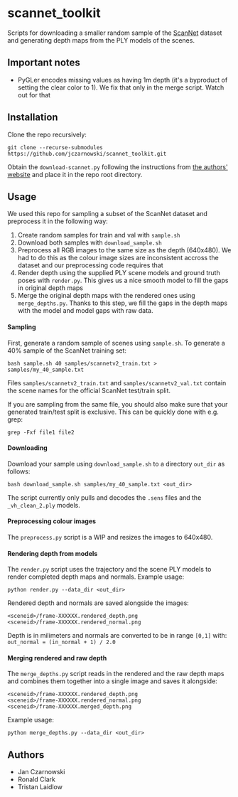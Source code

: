 # scannet_toolkit



Scripts for downloading a smaller random sample of the [ScanNet](http://www.scan-net.org/ScanNet/) dataset 
and generating depth maps from the PLY models of the scenes.

## Important notes

 * PyGLer encodes missing values as having 1m depth (it's a byproduct of setting the clear color to 1). We fix that only in the merge script. Watch out for that

## Installation
Clone the repo recursively:

```
git clone --recurse-submodules https://github.com/jczarnowski/scannet_toolkit.git
```

Obtain the `download-scannet.py` following the instructions from [the authors' website](http://www.scan-net.org/ScanNet/#scannet-c-toolkit)
and place it in the repo root directory.

## Usage

We used this repo for sampling a subset of the ScanNet dataset and preprocess it in the following way:
  1) Create random samples for train and val with `sample.sh`
  2) Download both samples with `download_sample.sh`
  3) Preprocess all RGB images to the same size as the depth (640x480). We had to do this as the colour image sizes are inconsistent accross the dataset and our preprocessing code requires that
  4) Render depth using the supplied PLY scene models and ground truth poses with `render.py`. This gives us a nice smooth model to fill the gaps in original depth maps
  5) Merge the original depth maps with the rendered ones using `merge_depths.py`. Thanks to this step, we fill the gaps in the depth maps with the model and model gaps with raw data.


#### Sampling
First, generate a random sample of scenes using `sample.sh`. To generate a 40% sample of the ScanNet training set:
```
bash sample.sh 40 samples/scannetv2_train.txt > samples/my_40_sample.txt
```
Files `samples/scannetv2_train.txt` and `samples/scannetv2_val.txt` contain the scene names for the official ScanNet test/train split.

If you are sampling from the same file, you should also make sure that your generated train/test split is exclusive. This can be quickly done with e.g. grep:
```
grep -Fxf file1 file2
```

#### Downloading

Download your sample using `download_sample.sh` to a directory `out_dir` as follows:
```
bash download_sample.sh samples/my_40_sample.txt <out_dir>
```
The script currently only pulls and decodes the `.sens` files and the `_vh_clean_2.ply` models.

#### Preprocessing colour images
The `preprocess.py` script is a WIP and resizes the images to 640x480.

#### Rendering depth from models
The `render.py` script uses the trajectory and the scene PLY models to render completed depth maps and normals. Example usage:
```
python render.py --data_dir <out_dir>
```

Rendered depth and normals are saved alongside the images:
```
<sceneid>/frame-XXXXXX.rendered_depth.png
<sceneid>/frame-XXXXXX.rendered_normal.png
```

Depth is in milimeters and normals are converted to be in range `[0,1]` with: `out_normal = (in_normal + 1) / 2.0`

#### Merging rendered and raw depth
The `merge_depths.py` script reads in the rendered and the raw depth maps and combines them together into a single image and saves it alongside:
```
<sceneid>/frame-XXXXXX.rendered_depth.png
<sceneid>/frame-XXXXXX.rendered_normal.png
<sceneid>/frame-XXXXXX.merged_depth.png
```

Example usage:
```
python merge_depths.py --data_dir <out_dir>
```

## Authors
 * Jan Czarnowski
 * Ronald Clark
 * Tristan Laidlow
